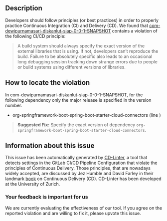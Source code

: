 
## Description
Developers should follow principles (or best practices) in order to properly practice Continuous Integration (CI) and Delivery (CD).
We found that [com-dewipurnamasari-diskanlut-siap-0-0-1-SNAPSHOT](https://gitlab.com/hendisantika/siap-diskanlut/blob/master/.gitlab-ci.yml) contains a violation of the following CI/CD principle:

> A build system should always specify the exact version of the external libraries that is using.
If not, developers can’t reproduce the build. Failure to be absolutely specific also leads to an occasional long debugging session tracking down strange errors due to people or build systems using different versions of libraries.

## How to locate the violation

In com-dewipurnamasari-diskanlut-siap-0-0-1-SNAPSHOT, for the following dependency only the major release is specified in the version number.

* org-springframework-boot-spring-boot-starter-cloud-connectors (line )

> **Suggested Fix:** Specify the exact version of dependency `org-springframework-boot-spring-boot-starter-cloud-connectors`.

## Information about this issue

This issue has been automatically generated by [CD-Linter](https://gitlab.com/Jancso/configuration-analytics), a tool that detects settings in the GitLab CI/CD Pipeline Configuration that violate the principles of Continuous Delivery. Those principles, that are nowadays widely accepted, are discussed by Jez Humble and David Farley in their landmark [book](https://www.oreilly.com/library/view/continuous-delivery-reliable/9780321670250/) on Continuous Delivery (CD). CD-Linter has been developed at the University of Zurich.

### Your feedback is important for us
We are currently evaluating the effectiveness of our tool. If you agree on the reported violation and are willing to fix it, please upvote this issue.